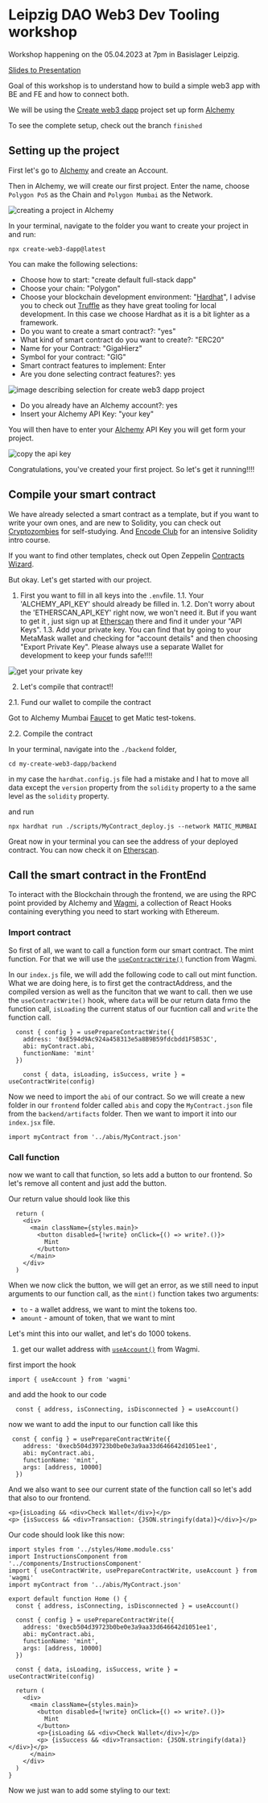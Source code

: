 # Leipzig DAO Web3 Dev Tooling workshop

Workshop happening on the 05.04.2023 at 7pm in Basislager Leipzig.

[Slides to Presentation](https://www.canva.com/design/DAFfOXP4_jU/y2F5b-R-80iKMtXVY_K1Tg/watch?utm_content=DAFfOXP4_jU&utm_campaign=designshare&utm_medium=link&utm_source=publishsharelink)

Goal of this workshop is to understand how to build a simple web3 app with BE and FE and how to connect both.

We will be using the [Create web3 dapp](https://docs.alchemy.com/docs/create-web3-dapp-quickstart) project set up form [Alchemy](https://www.alchemy.com/?a=baab12f2fd)

To see the complete setup, check out the branch `finished`

## Setting up the project

First let's go to [Alchemy](https://www.alchemy.com) and create an Account.

Then in Alchemy, we will create our first project. Enter the name, choose `Polygon PoS` as the Chain and `Polygon Mumbai` as the Network.

![creating a project in Alchemy](./assets/alchemy-create-project.jpg)

In your terminal, navigate to the folder you want to create your project in and run:

```
npx create-web3-dapp@latest
```

You can make the following selections:

- Choose how to start: "create default full-stack dapp"
- Choose your chain: "Polygon"
- Choose your blockchain development environment: "[Hardhat](https://hardhat.org)", I advise you to check out [Truffle](https://trufflesuite.com) as they have great tooling for local development. In this case we choose Hardhat as it is a bit lighter as a framework.
- Do you want to create a smart contract?: "yes"
- What kind of smart contract do you want to create?: "ERC20"
- Name for your Contract: "GigaHierz"
- Symbol for your contract: "GIG"
- Smart contract features to implement: Enter
- Are you done selecting contract features?: yes

![image describing selection for create web3 dapp project](./assets/web3-create-dapp-setup.jpg)

- Do you already have an Alchemy account?: yes
- Insert your Alchemy API Key: "your key"

You will then have to enter your [Alchemy](https://www.alchemy.com) API Key you will get form your project.

![copy the api key](./assets/alchemy-get-api-key.jpeg)

Congratulations, you've created your first project. So let's get it running!!!!

## Compile your smart contract

We have already selected a smart contract as a template, but if you want to write your own ones, and are new to Solidity, you can check out [Cryptozombies](https://cryptozombies.io) for self-studying. And [Encode Club](https://www.encode.club/encode-bootcamps) for an intensive Solidity intro course.

If you want to find other templates, check out Open Zeppelin [Contracts Wizard](https://wizard.openzeppelin.com).

But okay. Let's get started with our project.

1. First you want to fill in all keys into the `.env`file.
   1.1. Your 'ALCHEMY_API_KEY' should already be filled in.
   1.2. Don't worry about the 'ETHERSCAN_API_KEY' right now, we won't need it. But if you want to get it , just sign up at [Etherscan](https://etherscan.io) there and find it under your "API Keys".
   1.3. Add your private key. You can find that by going to your MetaMask wallet and checking for "account details" and then choosing "Export Private Key". Please always use a separate Wallet for development to keep your funds safe!!!!

![get your private key](./assets/private-key.jpg)

2. Let's compile that contract!!

2.1. Fund our wallet to compile the contract

Got to Alchemy Mumbai [Faucet](https://mumbaifaucet.com) to get Matic test-tokens.

2.2. Compile the contract

In your terminal, navigate into the `./backend` folder,

```
cd my-create-web3-dapp/backend
```

in my case the `hardhat.config.js` file had a mistake and I hat to move all data except the `version` property from the `solidity` property to a the same level as the `solidity` property.

and run

```
npx hardhat run ./scripts/MyContract_deploy.js --network MATIC_MUMBAI
```

Great now in your terminal you can see the address of your deployed contract. You can now check it on [Etherscan](https://etherscan.io).

## Call the smart contract in the FrontEnd

To interact with the Blockchain through the frontend, we are using the RPC point provided by Alchemy and [Wagmi](https://wagmi.sh/), a collection of React Hooks containing everything you need to start working with Ethereum.

### Import contract

So first of all, we want to call a function form our smart contract. The mint function. For that we will use the [`useContractWrite()`](https://wagmi.sh/react/hooks/useContractWrite) function from Wagmi.

In our `index.js` file, we will add the following code to call out mint function. What we are doing here, is to first get the contractAddress, and the compiled version as well as the funciton that we want to call. then we use the `useContractWrite()` hook, where `data` will be our return data frmo the function call, `isLoading` the current status of our fucntion call and `write` the function call.

```
  const { config } = usePrepareContractWrite({
    address: '0xE594d9Ac924a458313e5a8B9B59fdcbdd1F5B53C',
    abi: myContract.abi,
    functionName: 'mint'
  })

    const { data, isLoading, isSuccess, write } = useContractWrite(config)

```

Now we need to import the `abi` of our contract. So we will create a new folder in our `frontend` folder called `abis` and copy the `MyContract.json` file from the `backend/artifacts` folder. Then we want to import it into our `index.jsx` file.

```
import myContract from '../abis/MyContract.json'
```

### Call function

now we want to call that function, so lets add a button to our frontend. So let's remove all content and just add the button.

Our return value should look like this

```
  return (
    <div>
      <main className={styles.main}>
        <button disabled={!write} onClick={() => write?.()}>
          Mint
        </button>
      </main>
    </div>
  )
```

When we now click the button, we will get an error, as we still need to input arguments to our function call, as the `mint()` function takes two arguments:

- `to` - a wallet address, we want to mint the tokens too.
- `amount` - amount of token, that we want to mint

Let's mint this into our wallet, and let's do 1000 tokens.

1. get our wallet address with [`useAccount()`](https://wagmi.sh/react/hooks/useAccount) from Wagmi.

first import the hook

```
import { useAccount } from 'wagmi'
```

and add the hook to our code

```
  const { address, isConnecting, isDisconnected } = useAccount()
```

now we want to add the input to our function call like this

```
 const { config } = usePrepareContractWrite({
    address: '0xecb504d39723b0be0e3a9aa33d646642d1051ee1',
    abi: myContract.abi,
    functionName: 'mint',
    args: [address, 10000]
  })

```

And we also want to see our current state of the function call so let's add that also to our frontend.

```
<p>{isLoading && <div>Check Wallet</div>}</p>
<p> {isSuccess && <div>Transaction: {JSON.stringify(data)}</div>}</p>

```

Our code should look like this now:

```
import styles from '../styles/Home.module.css'
import InstructionsComponent from '../components/InstructionsComponent'
import { useContractWrite, usePrepareContractWrite, useAccount } from 'wagmi'
import myContract from '../abis/MyContract.json'

export default function Home () {
  const { address, isConnecting, isDisconnected } = useAccount()

  const { config } = usePrepareContractWrite({
    address: '0xecb504d39723b0be0e3a9aa33d646642d1051ee1',
    abi: myContract.abi,
    functionName: 'mint',
    args: [address, 10000]
  })

  const { data, isLoading, isSuccess, write } = useContractWrite(config)

  return (
    <div>
      <main className={styles.main}>
        <button disabled={!write} onClick={() => write?.()}>
          Mint
        </button>
        <p>{isLoading && <div>Check Wallet</div>}</p>
        <p> {isSuccess && <div>Transaction: {JSON.stringify(data)}</div>}</p>
      </main>
    </div>
  )
}

```

Now we just wan to add some styling to our text:
